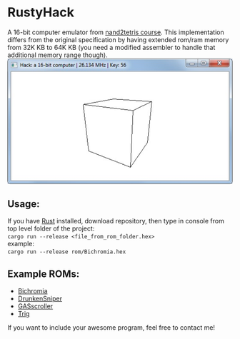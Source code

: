 # RustyHack
A 16-bit computer emulator from [nand2tetris course](https://www.nand2tetris.org/). This implementation differs from the original specification by having extended rom/ram memory from 32K KB to 64K KB (you need a modified assembler to handle that additional memory range though).  
![Alt text](screenshot.jpg?raw=true)
## Usage: 
If you have [Rust](https://www.rust-lang.org/learn/get-started) installed, download repository, then type in console from top level folder of the project:  
`cargo run --release <file_from_rom_folder.hex>`  
example:  
`cargo run --release rom/Bichromia.hex`

## Example ROMs:
- [Bichromia](https://github.com/Acedio/nand2tetris/tree/master/09/Bichromia)
- [DrunkenSniper](https://github.com/leimao/Drunken_Sniper)
- [GASscroller](https://github.com/gav-/Nand2Tetris-Games_and_Demos)
- [Trig](http://nand2tetris-questions-and-answers-forum.32033.n3.nabble.com/Trigonometry-td4026900.html)
 
 If you want to include your awesome program, feel free to contact me!
